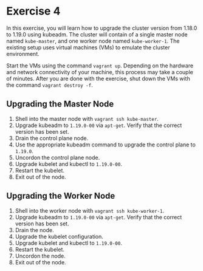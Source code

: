 # Exercise 4

In this exercise, you will learn how to upgrade the cluster version from 1.18.0 to 1.19.0 using kubeadm. The cluster will contain of a single master node named `kube-master`, and one worker node named `kube-worker-1`. The existing setup uses virtual machines (VMs) to emulate the cluster environment.

Start the VMs using the command `vagrant up`. Depending on the hardware and network connectivity of your machine, this process may take a couple of minutes. After you are done with the exercise, shut down the VMs with the command `vagrant destroy -f`.

## Upgrading the Master Node

1. Shell into the master node with `vagrant ssh kube-master`.
2. Upgrade kubeadm to `1.19.0-00` via `apt-get`. Verify that the correct version has been set.
3. Drain the control plane node.
4. Use the appropriate kubeadm command to upgrade the control plane to `1.19.0`.
5. Uncordon the control plane node.
6. Upgrade kubelet and kubectl to `1.19.0-00`.
7. Restart the kubelet.
8. Exit out of the node.

## Upgrading the Worker Node

1. Shell into the worker node with `vagrant ssh kube-worker-1`.
2. Upgrade kubeadm to `1.19.0-00` via `apt-get`. Verify that the correct version has been set.
3. Drain the node.
4. Upgrade the kubelet configuration.
5. Upgrade kubelet and kubectl to `1.19.0-00`.
6. Restart the kubelet.
7. Uncordon the node.
8. Exit out of the node.
